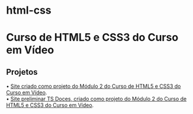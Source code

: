 # html-css
 <h1>Curso de HTML5 e CSS3 do Curso em Vídeo</h1>

<h2>Projetos</h2>
<p>
• <a href="https://eduardocasati.github.io/projeto-android/" target="_blank">Site criado como projeto do Módulo 2 do Curso de HTML5 e CSS3 do Curso em Vídeo</a>.
</br>
• <a href="https://eduardocasati.github.io/html-css/modulo-2/desafios/site-tsdoces/index.html" target="_blank">Site preliminar TS Doces, criado como projeto do Módulo 2 do Curso de HTML5 e CSS3 do Curso em Vídeo</a>.
</p>